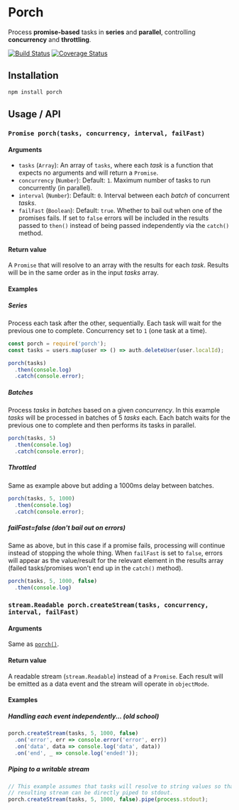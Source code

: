 # Porch

Process **promise-based** tasks in **series** and **parallel**, controlling
**concurrency** and **throttling**.

[![Build Status](https://travis-ci.com/lupomontero/porch.svg?branch=main)](https://travis-ci.com/lupomontero/porch)
[![Coverage Status](https://coveralls.io/repos/lupomontero/porch/badge.svg?branch=main)](https://coveralls.io/r/lupomontero/porch?branch=main)

## Installation

```sh
npm install porch
```

## Usage / API

### `Promise porch(tasks, concurrency, interval, failFast)`

#### Arguments

* `tasks` (`Array`): An array of `tasks`, where each _task_ is a function that
  expects no arguments and will return a `Promise`.
* `concurrency` (`Number`): Default: `1`. Maximum number of tasks to run
  concurrently (in parallel).
* `interval` (`Number`): Default: `0`. Interval between each _batch_ of
  concurrent _tasks_.
* `failFast` (`Boolean`): Default: `true`. Whether to bail out when one of the
  promises fails. If set to `false` errors will be included in the results
  passed to `then()` instead of being passed independently via the `catch()`
  method.

#### Return value

A `Promise` that will resolve to an array with the results for each _task_.
Results will be in the same order as in the input _tasks_ array.

#### Examples

##### Series

Process each task after the other, sequentially. Each task will wait for the
previous one to complete. Concurrency set to `1` (one task at a time).

```js
const porch = require('porch');
const tasks = users.map(user => () => auth.deleteUser(user.localId);

porch(tasks)
  .then(console.log)
  .catch(console.error);
```

##### Batches

Process _tasks_ in _batches_ based on a given _concurrency_. In this example
_tasks_ will be processed in batches of 5 _tasks_ each. Each batch waits for the
previous one to complete and then performs its tasks in parallel.

```js
porch(tasks, 5)
  .then(console.log)
  .catch(console.error);
```

##### Throttled

Same as example above but adding a 1000ms delay between batches.

```js
porch(tasks, 5, 1000)
  .then(console.log)
  .catch(console.error);
```

##### failFast=false (don't bail out on errors)

Same as above, but in this case if a promise fails, processing will continue
instead of stopping the whole thing. When `failFast` is set to `false`, errors
will appear as the value/result for the relevant element in the results array
(failed tasks/promises won't end up in the `catch()` method).

```js
porch(tasks, 5, 1000, false)
  .then(console.log)
```

### `stream.Readable porch.createStream(tasks, concurrency, interval, failFast)`

#### Arguments

Same as [`porch()`](#arguments).

#### Return value

A readable stream (`stream.Readable`) instead of a `Promise`. Each result will
be emitted as a data event and the stream will operate in `objectMode`.

#### Examples

##### Handling each event independently... (old school)

```js
porch.createStream(tasks, 5, 1000, false)
  .on('error', err => console.error('error', err))
  .on('data', data => console.log('data', data))
  .on('end', _ => console.log('ended!'));
```

##### Piping to a writable stream

```js
// This example assumes that tasks will resolve to string values so that the
// resulting stream can be directly piped to stdout.
porch.createStream(tasks, 5, 1000, false).pipe(process.stdout);
```

